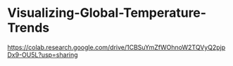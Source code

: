 # Visualizing-Global-Temperature-Trends

https://colab.research.google.com/drive/1CBSuYmZfWOhnoW2TQVyQ2pjpDx9-OU5L?usp=sharing
